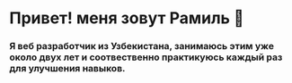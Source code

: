 # Привет! меня зовут Рамиль 👋
### Я веб разработчик из Узбекистана, занимаюсь этим уже около двух лет и соотвественно практикуюсь каждый раз для улучшения навыков. 
<!--
**RamRainn/RamRainn** is a ✨ _special_ ✨ repository because its `README.md` (this file) appears on your GitHub profile.

![HTML](https://img.shields.io/badge/-HTML?style=for-the-badge&logo=html5)

Here are some ideas to get you started:

- 🔭 I’m currently working on ...
- 🌱 I’m currently learning ...
- 👯 I’m looking to collaborate on ...
- 🤔 I’m looking for help with ...
- 💬 Ask me about ...
- 📫 How to reach me: ...
- 😄 Pronouns: ...
- ⚡ Fun fact: ...
-->
